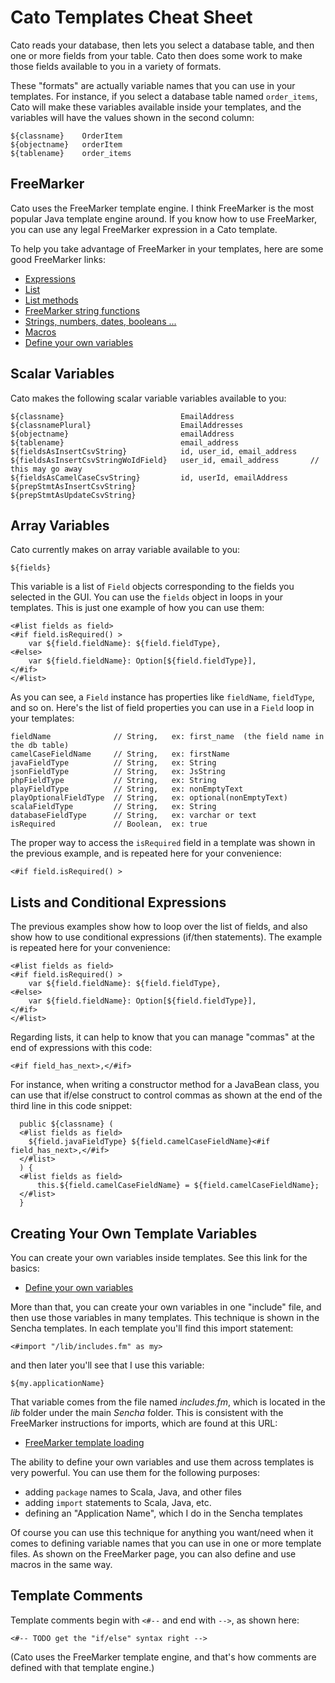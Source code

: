 Cato Templates Cheat Sheet
==========================

Cato reads your database, then lets you select a database table,
and then one or more fields from your table. Cato then does some
work to make those fields available to you in a variety of formats.

These "formats" are actually variable names that you can use in your
templates. For instance, if you select a database table named `order_items`,
Cato will make these variables available inside your templates, and
the variables will have the values shown in the second column:

    ${classname}    OrderItem
    ${objectname}   orderItem
    ${tablename}    order_items


FreeMarker
----------

Cato uses the FreeMarker template engine. I think FreeMarker is the most
popular Java template engine around. If you know how to use FreeMarker,
you can use any legal FreeMarker expression in a Cato template.

To help you take advantage of FreeMarker in your templates, here are some good
FreeMarker links:

* [Expressions](http://freemarker.org/docs/dgui_template_exp.html)
* [List](http://freemarker.org/docs/ref_directive_list.html)
* [List methods](http://freemarker.org/docs/ref_builtins_sequence.html)
* [FreeMarker string functions](http://freemarker.org/docs/ref_builtins_string.html)
* [Strings, numbers, dates, booleans ...](http://freemarker.org/docs/ref_builtins.html)
* [Macros](http://freemarker.org/docs/dgui_misc_userdefdir.html)
* [Define your own variables](http://freemarker.org/docs/dgui_misc_var.html)
    

Scalar Variables
----------------

Cato makes the following scalar variable variables available to you:

    ${classname}                          EmailAddress
    ${classnamePlural}                    EmailAddresses
    ${objectname}                         emailAddress
    ${tablename}                          email_address
    ${fieldsAsInsertCsvString}            id, user_id, email_address
    ${fieldsAsInsertCsvStringWoIdField}   user_id, email_address       // this may go away
    ${fieldsAsCamelCaseCsvString}         id, userId, emailAddress
    ${prepStmtAsInsertCsvString}
    ${prepStmtAsUpdateCsvString}


Array Variables
---------------

Cato currently makes on array variable available to you:

    ${fields}

This variable is a list of `Field` objects corresponding to the fields you
selected in the GUI. You can use the `fields` object in loops in
your templates. This is just one example of how you can use them: 

````
<#list fields as field>
<#if field.isRequired() >
    var ${field.fieldName}: ${field.fieldType},
<#else>
    var ${field.fieldName}: Option[${field.fieldType}],
</#if>
</#list>
````

As you can see, a `Field` instance has properties like `fieldName`,
`fieldType`, and so on. Here's the list of field properties you
can use in a `Field` loop in your templates:

````
fieldName              // String,   ex: first_name  (the field name in the db table)
camelCaseFieldName     // String,   ex: firstName
javaFieldType          // String,   ex: String
jsonFieldType          // String,   ex: JsString
phpFieldType           // String,   ex: String
playFieldType          // String,   ex: nonEmptyText
playOptionalFieldType  // String,   ex: optional(nonEmptyText)
scalaFieldType         // String,   ex: String
databaseFieldType      // String,   ex: varchar or text
isRequired             // Boolean,  ex: true
````

The proper way to access the `isRequired` field in a template was shown 
in the previous example, and is repeated here for your convenience:

````
<#if field.isRequired() >
````


Lists and Conditional Expressions
---------------------------------

The previous examples show how to loop over the list of fields, and also
show how to use conditional expressions (if/then statements). The example
is repeated here for your convenience:

````
<#list fields as field>
<#if field.isRequired() >
    var ${field.fieldName}: ${field.fieldType},
<#else>
    var ${field.fieldName}: Option[${field.fieldType}],
</#if>
</#list>
````

Regarding lists, it can help to know that you can manage "commas" at the end
of expressions with this code:

    <#if field_has_next>,</#if>

For instance, when writing a constructor method for a JavaBean class, you can use that
if/else construct to control commas as shown at the end of the third line in this
code snippet:

      public ${classname} (
      <#list fields as field>
        ${field.javaFieldType} ${field.camelCaseFieldName}<#if field_has_next>,</#if>
      </#list>
      ) {
      <#list fields as field>
          this.${field.camelCaseFieldName} = ${field.camelCaseFieldName};
      </#list>
      }


Creating Your Own Template Variables
------------------------------------

You can create your own variables inside templates. See this link for the basics:

* [Define your own variables](http://freemarker.org/docs/dgui_misc_var.html)

More than that, you can create your own variables in one "include" file, and then
use those variables in many templates. This technique is shown in the Sencha 
templates. In each template you'll find this import statement:

````
<#import "/lib/includes.fm" as my>
````

and then later you'll see that I use this variable:

````
${my.applicationName}
````

That variable comes from the file named _includes.fm_, which is located in the
_lib_ folder under the main _Sencha_ folder. This is consistent with the 
FreeMarker instructions for imports, which are found at this URL:

* [FreeMarker template loading](http://freemarker.org/docs/pgui_config_templateloading.html)

The ability to define your own variables and use them across templates is very
powerful. You can use them for the following purposes:

* adding `package` names to Scala, Java, and other files
* adding `import` statements to Scala, Java, etc.
* defining an "Application Name", which I do in the Sencha templates

Of course you can use this technique for anything you want/need when it
comes to defining variable names that you can use in one or more 
template files. As shown on the FreeMarker page, you can also define and
use macros in the same way.


Template Comments
-----------------

Template comments begin with `<#--` and end with `-->`, as shown here: 

````
<#-- TODO get the "if/else" syntax right -->
````

(Cato uses the FreeMarker template engine, and that's how comments are
defined with that template engine.)










